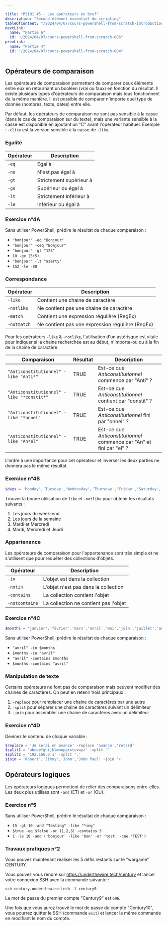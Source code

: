 ```yaml
---

title: "PS101 #5 - Les opérateurs en bref"
description: "Second élément essentiel du scripting"
tableOfContent: "/2024/04/07/cours-powershell-from-scratch-introduction#table-des-matières"
nextLink:
  name: "Partie 6"
  id: "/2024/04/07/cours-powershell-from-scratch-006"
prevLink:
  name: "Partie 4"
  id: "/2024/04/07/cours-powershell-from-scratch-004"
---
```


## Opérateurs de comparaison

Les opérateurs de comparaison permettent de comparer deux éléments entre eux en retournant un booléen (vrai ou faux) en fonction du résultat. Il existe plusieurs types d'opérateurs de comparaison mais tous fonctionnent de la même manière. Il est possible de comparer n'importe quel type de donnée (nombres, texte, dates) entre elle.

Par défaut, les opérateurs de comparaison ne sont pas sensible à la casse (dans le cas de comparaison sur du texte), mais une variante sensible à la casse est disponible en ajoutant un "C" avant l'opérateur habituel. Exemple : `-clike` est la version sensible à la casse de `-like`.

### Egalité

Opérateur | Description
--------- | -----------
`-eq`     | Egal à
`-ne`     | N'est pas égal à
`-gt`     | Strictement supérieur à
`-ge`     | Supérieur ou égal à
`-lt`     | Strictement inférieur à
`-le`     | Inférieur ou égal à

### Exercice n°4A

Sans utiliser PowerShell, prédire le résultat de chaque comparaison :

- `"bonjour" -eq "Bonjour"`
- `"bonjour" -ceq "Bonjour"`
- `"bonjour" -gt "123"`
- `10 -ge (5+5)`
- `"bonjour" -lt "azerty"`
- `152 -le -80`

### Correspondance

Opérateur | Description
--------- | -----------
`-like` | Contient une chaine de caractère
`-notlike` | Ne contient pas une chaine de caractère
`-match` | Contient une expression régulière (RegEx)
`-notmatch` | Ne contient pas une expression régulière (RegEx)

Pour les opérateurs `-like` & `-notlike`, l'utilisation d'un astérisque est vitale pour indiquer si la chaine recherchée est au début, n'importe-où ou à la fin de la chaine de caractère.

Comparaison | Résultat | Description
----------- | -------- | -----------
`"Anticonstitutionnel" -like "Anti*"` | TRUE | Est-ce que *Anticonstitutionnel* commence par "Anti" ?
`"Anticonstitutionnel" -like "*constit*"` | TRUE | Est-ce que *Anticonstitutionnel* contient par "constit" ?
`"Anticonstitutionnel" -like "*onnel"` | TRUE | Est-ce que *Anticonstitutionnel* fini par "onnel" ?
`"Anticonstitutionnel" -like "An*el"` | TRUE | Est-ce que *Anticonstitutionnel* commence par "An" et fini par "el" ?

L'ordre à une importance pour cet opérateur et inverser les deux parties ne donnera pas le même résultat.

### Exercice n°4B

```powershell
$days = 'Monday','Tuesday','Wednesday','Thursday','Friday','Saturday','Sunday'
```

Trouver la bonne utilisation de `like` et `-notlike` pour obtenir les résultats suivants :

1. Les jours du week-end
2. Les jours de la semaine
3. Mardi et Mercredi
4. Mardi, Mercredi et Jeudi

### Appartenance

Les opérateurs de comparaison pour l'appartenance sont très simple et ne s'utilisent que pour requêter des collections d'objets.

Opérateur | Description
--------- | -----------
`-in` | L'objet est dans la collection
`-notin` | L'objet n'est pas dans la collection
`-contains` | La collection contient l'objet
`-notcontains` | La collection ne contient pas l'objet

### Exercice n°4C

```powershell
$months = 'janvier','février','mars','avril','mai','juin','juillet','août','septembre','octobre','novembre','décembre'
```

Sans utiliser PowerShell, prédire le résultat de chaque comparaison :

- `"avril" -in $months`
- `$months -in "avril"`
- `"avril" -contains $months`
- `$months -contains "avril"`

### Manipulation de texte

Certains opérateurs ne font pas de comparaison mais peuvent modifier des chaines de caractères. On peut en retenir trois principaux :

1. `-replace` pour remplacer une chaine de caractères par une autre
1. `-split` pour séparer une chaine de caractères suivant un délimiteur
1. `-join` pour assembler une chaine de caractères avec un délimiteur

### Exercice n°4D

Devinez le contenu de chaque variable :

```powershell
$replace = 'Je serai en avance' -replace 'avance','retard'
$split1 = 'abcdefghijklmnopqrstuvwyz' -split ''
$split2 = '192.168.0.1' -split '.'
$join = 'Robert','Jimmy','John','John Paul' -join '+'
```

## Opérateurs logiques

Les opérateurs logiques permettent de relier des comparaisons entre-elles. Les deux plus utilisés sont `-and` (ET) et `-or` (OU).

### Exercice n°5

Sans utiliser PowerShell, prédire le résultat de chaque comparaison :

- `15 -gt 10 -and "Testing" -like "*ing"`
- `$true -eq $false -or (1,2,3) -contains 3`
- `1 -le 10 -and ('bonjour' -like 'bon' -or 'test' -cne 'TEST')`

### Travaux pratiques n°2

Vous pouvez maintenant réaliser les 5 défis restants sur le "wargame" CENTURY.

Vous pouvez vous rendre sur <https://underthewire.tech/century> et lancer votre connexion SSH avec la commande suivante :

```plaintext
ssh century.underthewire.tech -l century9
```

Le mot de passe du premier compte "Century9" est `696`.

Une fois que vous aurez trouvé le mot de passe du compte "Century10", vous pourrez quitter le SSH (commande `exit`) et lancer la même commande en modifiant le nom du compte.
